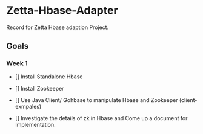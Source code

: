 # Zetta-Hbase-Adapter

Record for Zetta Hbase adaption Project.

## Goals

### Week 1

- [] Install Standalone Hbase
- [] Install Zookeeper

- [] Use Java Client/ Gohbase to manipulate Hbase and Zookeeper (client-exmpales)


- [] Investigate the details of zk in Hbase and Come up a document for Implementation. 

